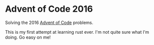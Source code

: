 # Advent of Code 2016

Solving the 2016 [Advent of Code](http://adventofcode.com/2016) problems.

This is my first attempt at learning rust ever.  I'm not quite sure what I'm doing.  Go easy on me! 